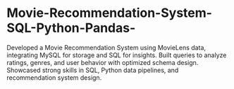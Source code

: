 # Movie-Recommendation-System-SQL-Python-Pandas-
Developed a Movie Recommendation System using MovieLens data, integrating MySQL for storage and SQL for insights. Built queries to analyze ratings, genres, and user behavior with optimized schema design. Showcased strong skills in SQL, Python data pipelines, and recommendation system design.
